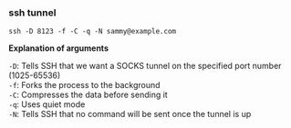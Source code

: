### ssh tunnel
`ssh -D 8123 -f -C -q -N sammy@example.com`

**Explanation of arguments**

`-D`: Tells SSH that we want a SOCKS tunnel on the specified port number (1025-65536)\
`-f`: Forks the process to the background\
`-C`: Compresses the data before sending it\
`-q`: Uses quiet mode\
`-N`: Tells SSH that no command will be sent once the tunnel is up
